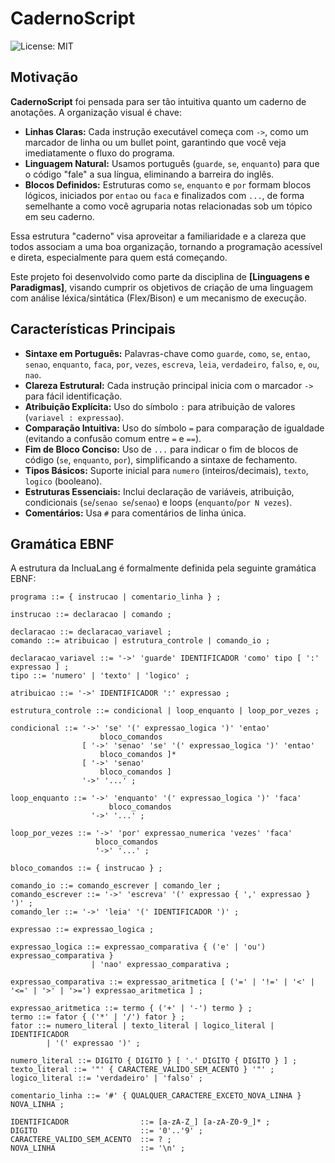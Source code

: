 # CadernoScript

![License: MIT](https://img.shields.io/badge/License-MIT-yellow.svg) <!-- Você pode escolher outra licença se preferir -->

## Motivação

**CadernoScript** foi pensada para ser tão intuitiva quanto um caderno de anotações. A organização visual é chave:

*   **Linhas Claras:** Cada instrução executável começa com `->`, como um marcador de linha ou um bullet point, garantindo que você veja imediatamente o fluxo do programa.
*   **Linguagem Natural:** Usamos português (`guarde`, `se`, `enquanto`) para que o código "fale" a sua língua, eliminando a barreira do inglês.
*   **Blocos Definidos:** Estruturas como `se`, `enquanto` e `por` formam blocos lógicos, iniciados por `entao` ou `faca` e finalizados com `...`, de forma semelhante a como você agruparia notas relacionadas sob um tópico em seu caderno.

Essa estrutura "caderno" visa aproveitar a familiaridade e a clareza que todos associam a uma boa organização, tornando a programação acessível e direta, especialmente para quem está começando.

Este projeto foi desenvolvido como parte da disciplina de **[Linguagens e Paradigmas]**, visando cumprir os objetivos de criação de uma linguagem com análise léxica/sintática (Flex/Bison) e um mecanismo de execução.

## Características Principais

*   **Sintaxe em Português:** Palavras-chave como `guarde`, `como`, `se`, `entao`, `senao`, `enquanto`, `faca`, `por`, `vezes`, `escreva`, `leia`, `verdadeiro`, `falso`, `e`, `ou`, `nao`.
*   **Clareza Estrutural:** Cada instrução principal inicia com o marcador `->` para fácil identificação.
*   **Atribuição Explícita:** Uso do símbolo `:` para atribuição de valores (`variavel : expressao`).
*   **Comparação Intuitiva:** Uso do símbolo `=` para comparação de igualdade (evitando a confusão comum entre `=` e `==`).
*   **Fim de Bloco Conciso:** Uso de `...` para indicar o fim de blocos de código (`se`, `enquanto`, `por`), simplificando a sintaxe de fechamento.
*   **Tipos Básicos:** Suporte inicial para `numero` (inteiros/decimais), `texto`, `logico` (booleano).
*   **Estruturas Essenciais:** Inclui declaração de variáveis, atribuição, condicionais (`se`/`senao se`/`senao`) e loops (`enquanto`/`por N vezes`).
*   **Comentários:** Usa `#` para comentários de linha única.

## Gramática EBNF

A estrutura da IncluaLang é formalmente definida pela seguinte gramática EBNF:

```ebnf
programa ::= { instrucao | comentario_linha } ;

instrucao ::= declaracao | comando ;

declaracao ::= declaracao_variavel ;
comando ::= atribuicao | estrutura_controle | comando_io ;

declaracao_variavel ::= '->' 'guarde' IDENTIFICADOR 'como' tipo [ ':' expressao ] ;
tipo ::= 'numero' | 'texto' | 'logico' ;

atribuicao ::= '->' IDENTIFICADOR ':' expressao ;

estrutura_controle ::= condicional | loop_enquanto | loop_por_vezes ;

condicional ::= '->' 'se' '(' expressao_logica ')' 'entao'
                    bloco_comandos
                [ '->' 'senao' 'se' '(' expressao_logica ')' 'entao'
                    bloco_comandos ]*
                [ '->' 'senao'
                    bloco_comandos ]
                '->' '...' ;

loop_enquanto ::= '->' 'enquanto' '(' expressao_logica ')' 'faca'
                      bloco_comandos
                  '->' '...' ;

loop_por_vezes ::= '->' 'por' expressao_numerica 'vezes' 'faca'
                   bloco_comandos
                   '->' '...' ;

bloco_comandos ::= { instrucao } ;

comando_io ::= comando_escrever | comando_ler ;
comando_escrever ::= '->' 'escreva' '(' expressao { ',' expressao } ')' ;
comando_ler ::= '->' 'leia' '(' IDENTIFICADOR ')' ;

expressao ::= expressao_logica ;

expressao_logica ::= expressao_comparativa { ('e' | 'ou') expressao_comparativa }
                  | 'nao' expressao_comparativa ;

expressao_comparativa ::= expressao_aritmetica [ ('=' | '!=' | '<' | '<=' | '>' | '>=') expressao_aritmetica ] ;

expressao_aritmetica ::= termo { ('+' | '-') termo } ;
termo ::= fator { ('*' | '/') fator } ;
fator ::= numero_literal | texto_literal | logico_literal | IDENTIFICADOR
        | '(' expressao ')' ;

numero_literal ::= DIGITO { DIGITO } [ '.' DIGITO { DIGITO } ] ;
texto_literal ::= '"' { CARACTERE_VALIDO_SEM_ACENTO } '"' ;
logico_literal ::= 'verdadeiro' | 'falso' ;

comentario_linha ::= '#' { QUALQUER_CARACTERE_EXCETO_NOVA_LINHA } NOVA_LINHA ;

IDENTIFICADOR                ::= [a-zA-Z_] [a-zA-Z0-9_]* ;
DIGITO                       ::= '0'..'9' ;
CARACTERE_VALIDO_SEM_ACENTO  ::= ? ;
NOVA_LINHA                   ::= '\n' ;
